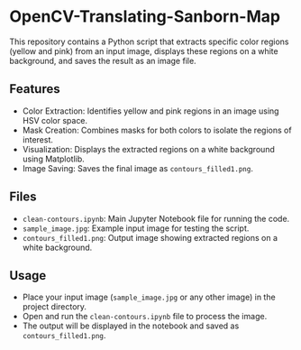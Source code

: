 # OpenCV-Translating-Sanborn-Map
This repository contains a Python script that extracts specific color regions (yellow and pink) from an input image, displays these regions on a white background, and saves the result as an image file.
## Features
- Color Extraction: Identifies yellow and pink regions in an image using HSV color space.
- Mask Creation: Combines masks for both colors to isolate the regions of interest.
- Visualization: Displays the extracted regions on a white background using Matplotlib.
- Image Saving: Saves the final image as `contours_filled1.png`.
## Files
- `clean-contours.ipynb`: Main Jupyter Notebook file for running the code.
- `sample_image.jpg`: Example input image for testing the script.
- `contours_filled1.png`: Output image showing extracted regions on a white background.
## Usage
- Place your input image (`sample_image.jpg` or any other image) in the project directory.
- Open and run the `clean-contours.ipynb` file to process the image.
- The output will be displayed in the notebook and saved as `contours_filled1.png`.

